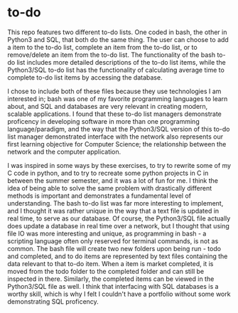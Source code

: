 # to-do

This repo features two different to-do lists. One coded in bash, the other in Python3 and SQL, that both do the same thing. The user can choose to add a item to the to-do list, complete an item from the to-do list, or to remove/delete an item from the to-do list. The functionality of the bash to-do list includes more detailed descriptions of the to-do list items, while the Python3/SQL to-do list has the functionality of calculating average time to complete to-do list items by accessing the database.

I chose to include both of these files because they use technologies I am interested in; bash was one of my favorite programming languages to learn about, and SQL and databases are very relevant in creating modern, scalable applications. I found that these to-do list managers demonstrate proficency in developing software in more than one programming language/paradigm, and the way that the Python3/SQL version of this to-do list manager demonstrated interface with the network also represents our first learning objective for Computer Science; the relationship between the network and the computer application. 

I was inspired in some ways by these exercises, to try to rewrite some of my C code in python, and to try to recreate some python projects in C in between the summer semester, and it was a lot of fun for me. I think the idea of being able to solve the same problem with drastically different methods is important and demonstrates a fundamental level of understanding. The bash to-do list was far more interesting to implement, and I thought it was rather unique in the way that a text file is updated in real time, to serve as our database. Of course, the Python3/SQL file actually does update a database in real time over a network, but I thought that using file IO was more interesting and unique, as  programming in bash - a scripting language often only reserved for terminal commands, is not as common. The bash file will create two new folders upon being run - todo and completed, and to do items are represented by text files containing the data relevant to that to-do item. When a item is market completed, it is moved from the todo folder to the completed folder and can still be inspected in there. Similarly, the completed items can be viewed in the Python3/SQL file as well. I think that interfacing with SQL databases is a worthy skill, which is why I felt I couldn't have a portfolio without some work demonstrating SQL proficency. 
